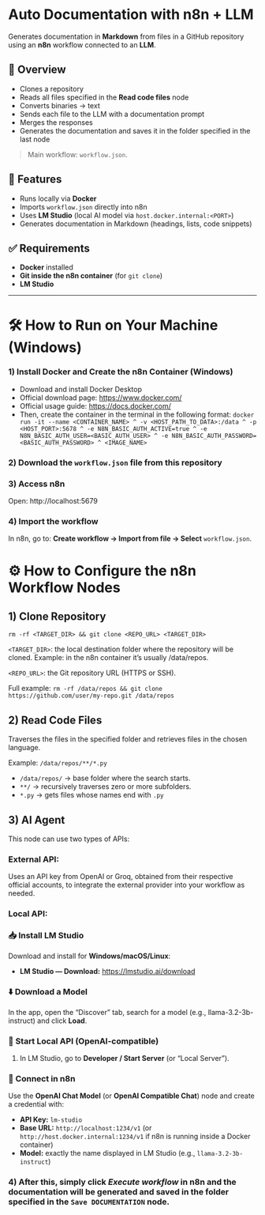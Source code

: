 # Auto Documentation with n8n + LLM

Generates documentation in **Markdown** from files in a GitHub repository using an **n8n** workflow connected to an **LLM**.  

## 📌 Overview
- Clones a repository  
- Reads all files specified in the **Read code files** node
- Converts binaries → text  
- Sends each file to the LLM with a documentation prompt  
- Merges the responses  
- Generates the documentation and saves it in the folder specified in the last node  
> Main workflow: `workflow.json`.

## 🔧 Features
- Runs locally via **Docker**
- Imports `workflow.json` directly into n8n
- Uses **LM Studio** (local AI model via `host.docker.internal:<PORT>`)
- Generates documentation in Markdown (headings, lists, code snippets)

## ✅ Requirements
- **Docker** installed
- **Git inside the n8n container** (for `git clone`)
- **LM Studio**
---

# 🛠️ How to Run on Your Machine (Windows)

### 1) Install Docker and Create the n8n Container (Windows)
- Download and install Docker Desktop
- Official download page: https://www.docker.com/ 
- Official usage guide: https://docs.docker.com/
- Then, create the container in the terminal in the following format: 
`docker run -it --name <CONTAINER_NAME> ^
  -v <HOST_PATH_TO_DATA>:/data ^
  -p <HOST_PORT>:5678 ^
  -e N8N_BASIC_AUTH_ACTIVE=true ^
  -e N8N_BASIC_AUTH_USER=<BASIC_AUTH_USER> ^
  -e N8N_BASIC_AUTH_PASSWORD=<BASIC_AUTH_PASSWORD> ^
  <IMAGE_NAME>`

### 2) Download the `workflow.json` file from this repository

### 3) Access n8n 

Open: http://localhost:5679
  
### 4) Import the workflow

In n8n, go to: **Create workflow → Import from file → Select** `workflow.json`.

# ⚙️ How to Configure the n8n Workflow Nodes

## 1) **Clone Repository** 

`rm -rf <TARGET_DIR> && git clone <REPO_URL> <TARGET_DIR>`

`<TARGET_DIR>`: the local destination folder where the repository will be cloned.
Example: in the n8n container it’s usually /data/repos.

`<REPO_URL>`: the Git repository URL (HTTPS or SSH).

Full example:
`rm -rf /data/repos && git clone https://github.com/user/my-repo.git /data/repos`

## 2) **Read Code Files**

Traverses the files in the specified folder and retrieves files in the chosen language.

Example:
`/data/repos/**/*.py`

- `/data/repos/` → base folder where the search starts.
- `**/` → recursively traverses zero or more subfolders.
- `*.py` → gets files whose names end with `.py`

## 3) **AI Agent**

This node can use two types of APIs:

### **External API**: 
Uses an API key from OpenAI or Groq, obtained from their respective official accounts, to integrate the external provider into your workflow as needed.

### **Local API**: 
### 📥 Install LM Studio

Download and install for **Windows/macOS/Linux**:
- **LM Studio — Download:** https://lmstudio.ai/download

### ⬇️ Download a Model

In the app, open the “Discover” tab, search for a model (e.g., llama-3.2-3b-instruct) and click **Load**.  

### 🔌 Start Local API (OpenAI-compatible)

1. In LM Studio, go to **Developer / Start Server** (or “Local Server”).  

### 🔗 Connect in n8n

Use the **OpenAI Chat Model** (or **OpenAI Compatible Chat**) node and create a credential with:
- **API Key:** `lm-studio`
- **Base URL:** `http://localhost:1234/v1` (or `http://host.docker.internal:1234/v1` if n8n is running inside a Docker container)
- **Model:** exactly the name displayed in LM Studio (e.g., `llama-3.2-3b-instruct`)

### 4) After this, simply click *Execute workflow* in n8n and the documentation will be generated and saved in the folder specified in the `Save DOCUMENTATION` node.
